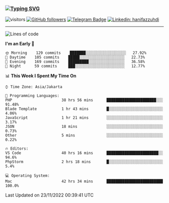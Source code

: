 ### [![Typing SVG](https://readme-typing-svg.herokuapp.com?font=lato&size=22&lines=Hi+There+👋)](https://git.io/typing-svg) 

![visitors](https://visitor-badge.glitch.me/badge?page_id=hanifazzuhdi.hanifazzuhdi)
[![GitHub followers](https://img.shields.io/github/followers/hanifazzuhdi?label=Follow&style=social)](https://github.com/hanifazzuhdi/?tab=follow) 
[![Telegram Badge](https://img.shields.io/badge/-hanif0198-blue?style=social&logo=telegram&link=https://www.t.me/hanif0198/)](https://www.t.me/hanif0198/) 
[![Linkedin: hanifazzuhdi](https://img.shields.io/badge/-hanifazzuhdi-blue?style=flat-square&logo=Linkedin&logoColor=white&link=https://www.linkedin.com/in/hanif-az-zuhdi-69688019b/)](https://www.linkedin.com/in/hanif-az-zuhdi-69688019b/) 

<hr/>

<!--START_SECTION:waka-->
![Lines of code](https://img.shields.io/badge/From%20Hello%20World%20I%27ve%20Written-6%20Million%20lines%20of%20code-blue)

**I'm an Early 🐤** 

```text
🌞 Morning    129 commits    ███████░░░░░░░░░░░░░░░░░░   27.92% 
🌆 Daytime    105 commits    █████░░░░░░░░░░░░░░░░░░░░   22.73% 
🌃 Evening    169 commits    █████████░░░░░░░░░░░░░░░░   36.58% 
🌙 Night      59 commits     ███░░░░░░░░░░░░░░░░░░░░░░   12.77%

```


📊 **This Week I Spent My Time On** 

```text
⌚︎ Time Zone: Asia/Jakarta

💬 Programming Languages: 
PHP                      38 hrs 56 mins      ██████████████████████░░░   91.48% 
Blade Template           1 hr 43 mins        █░░░░░░░░░░░░░░░░░░░░░░░░   4.06% 
JavaScript               1 hr 21 mins        ░░░░░░░░░░░░░░░░░░░░░░░░░   3.17% 
JSON                     18 mins             ░░░░░░░░░░░░░░░░░░░░░░░░░   0.73% 
Other                    5 mins              ░░░░░░░░░░░░░░░░░░░░░░░░░   0.22%

🔥 Editors: 
VS Code                  40 hrs 16 mins      ███████████████████████░░   94.6% 
PhpStorm                 2 hrs 18 mins       █░░░░░░░░░░░░░░░░░░░░░░░░   5.4%

💻 Operating System: 
Mac                      42 hrs 34 mins      █████████████████████████   100.0%

```


 Last Updated on 23/11/2022 00:39:41 UTC
<!--END_SECTION:waka-->
